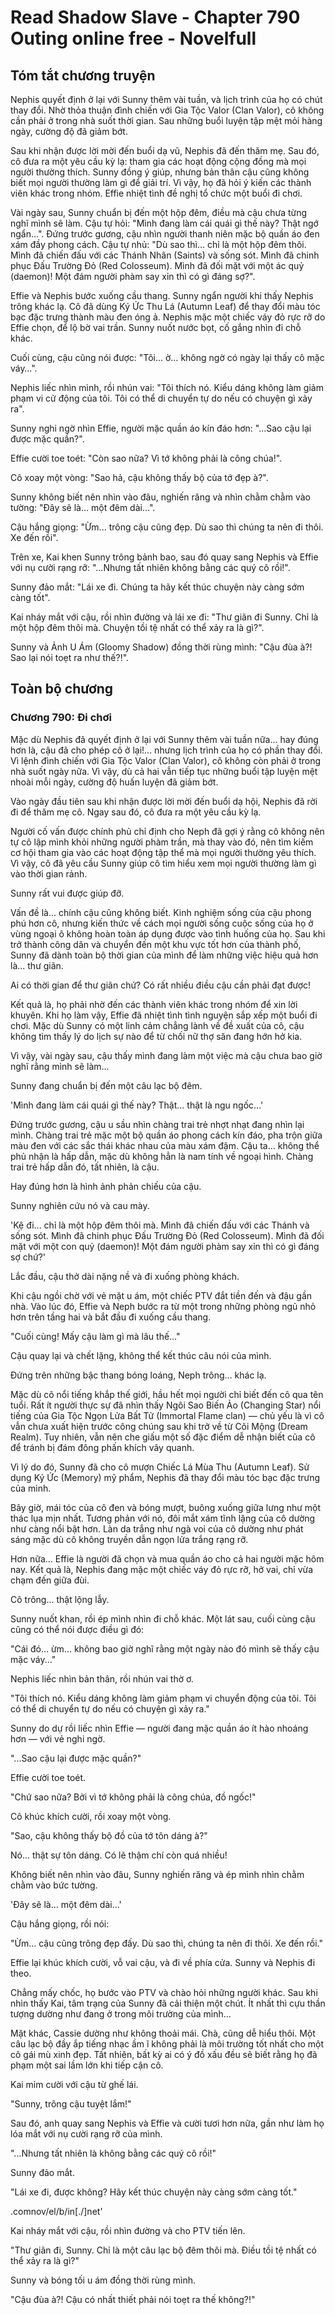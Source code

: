 # Read Shadow Slave - Chapter 790 Outing online free - Novelfull

## Tóm tắt chương truyện

Nephis quyết định ở lại với Sunny thêm vài tuần, và lịch trình của họ có chút thay đổi. Nhờ thỏa thuận đình chiến với Gia Tộc Valor (Clan Valor), cô không cần phải ở trong nhà suốt thời gian. Sau những buổi luyện tập mệt mỏi hàng ngày, cường độ đã giảm bớt.

Sau khi nhận được lời mời đến buổi dạ vũ, Nephis đã đến thăm mẹ. Sau đó, cô đưa ra một yêu cầu kỳ lạ: tham gia các hoạt động cộng đồng mà mọi người thường thích. Sunny đồng ý giúp, nhưng bản thân cậu cũng không biết mọi người thường làm gì để giải trí. Vì vậy, họ đã hỏi ý kiến các thành viên khác trong nhóm. Effie nhiệt tình đề nghị tổ chức một buổi đi chơi.

Vài ngày sau, Sunny chuẩn bị đến một hộp đêm, điều mà cậu chưa từng nghĩ mình sẽ làm. Cậu tự hỏi: "Mình đang làm cái quái gì thế này? Thật ngớ ngẩn…". Đứng trước gương, cậu nhìn người thanh niên mặc bộ quần áo đen xám đầy phong cách. Cậu tự nhủ: "Dù sao thì… chỉ là một hộp đêm thôi. Mình đã chiến đấu với các Thánh Nhân (Saints) và sống sót. Mình đã chinh phục Đấu Trường Đỏ (Red Colosseum). Mình đã đối mặt với một ác quỷ (daemon)! Một đám người phàm say xỉn thì có gì đáng sợ?".

Effie và Nephis bước xuống cầu thang. Sunny ngẩn người khi thấy Nephis trông khác lạ. Cô đã dùng Ký Ức Thu Lá (Autumn Leaf) để thay đổi màu tóc bạc đặc trưng thành màu đen óng ả. Nephis mặc một chiếc váy đỏ rực rỡ do Effie chọn, để lộ bờ vai trần. Sunny nuốt nước bọt, cố gắng nhìn đi chỗ khác.

Cuối cùng, cậu cũng nói được: "Tôi… ờ… không ngờ có ngày lại thấy cô mặc váy…".

Nephis liếc nhìn mình, rồi nhún vai: "Tôi thích nó. Kiểu dáng không làm giảm phạm vi cử động của tôi. Tôi có thể di chuyển tự do nếu có chuyện gì xảy ra".

Sunny nghi ngờ nhìn Effie, người mặc quần áo kín đáo hơn: "...Sao cậu lại được mặc quần?".

Effie cười toe toét: "Còn sao nữa? Vì tớ không phải là công chúa!".

Cô xoay một vòng: "Sao hả, cậu không thấy bộ của tớ đẹp à?".

Sunny không biết nên nhìn vào đâu, nghiến răng và nhìn chằm chằm vào tường: "Đây sẽ là… một đêm dài…".

Cậu hắng giọng: "Ừm... trông cậu cũng đẹp. Dù sao thì chúng ta nên đi thôi. Xe đến rồi".

Trên xe, Kai khen Sunny trông bảnh bao, sau đó quay sang Nephis và Effie với nụ cười rạng rỡ: "...Nhưng tất nhiên không bằng các quý cô rồi!".

Sunny đảo mắt: "Lái xe đi. Chúng ta hãy kết thúc chuyện này càng sớm càng tốt".

Kai nháy mắt với cậu, rồi nhìn đường và lái xe đi: "Thư giãn đi Sunny. Chỉ là một hộp đêm thôi mà. Chuyện tồi tệ nhất có thể xảy ra là gì?".

Sunny và Ảnh U Ám (Gloomy Shadow) đồng thời rùng mình: "Cậu đùa à?! Sao lại nói toẹt ra như thế?!".

## Toàn bộ chương

### Chương 790: Đi chơi

Mặc dù Nephis đã quyết định ở lại với Sunny thêm vài tuần nữa... hay đúng hơn là, cậu đã cho phép cô ở lại!... nhưng lịch trình của họ có phần thay đổi. Vì lệnh đình chiến với Gia Tộc Valor (Clan Valor), cô không còn phải ở trong nhà suốt ngày nữa. Vì vậy, dù cả hai vẫn tiếp tục những buổi tập luyện mệt nhoài mỗi ngày, cường độ huấn luyện đã giảm bớt.

Vào ngày đầu tiên sau khi nhận được lời mời đến buổi dạ hội, Nephis đã rời đi để thăm mẹ cô. Ngay sau đó, cô đưa ra một yêu cầu kỳ lạ.

Người cố vấn được chính phủ chỉ định cho Neph đã gợi ý rằng cô không nên tự cô lập mình khỏi những người phàm trần, mà thay vào đó, nên tìm kiếm cơ hội tham gia vào các hoạt động tập thể mà mọi người thường yêu thích. Vì vậy, cô đã yêu cầu Sunny giúp cô tìm hiểu xem mọi người thường làm gì vào thời gian rảnh.

Sunny rất vui được giúp đỡ.

Vấn đề là... chính cậu cũng không biết. Kinh nghiệm sống của cậu phong phú hơn cô, nhưng kiến thức về cách mọi người sống cuộc sống của họ ở vùng ngoại ô không hoàn toàn áp dụng được vào tình huống của họ. Sau khi trở thành công dân và chuyển đến một khu vực tốt hơn của thành phố, Sunny đã dành toàn bộ thời gian của mình để làm những việc hiệu quả hơn là... thư giãn.

Ai có thời gian để thư giãn chứ? Có rất nhiều điều cậu cần phải đạt được!

Kết quả là, họ phải nhờ đến các thành viên khác trong nhóm để xin lời khuyên. Khi họ làm vậy, Effie đã nhiệt tình tình nguyện sắp xếp một buổi đi chơi. Mặc dù Sunny có một linh cảm chẳng lành về đề xuất của cô, cậu không tìm thấy lý do lịch sự nào để từ chối nữ thợ săn đang hớn hở kia.

Vì vậy, vài ngày sau, cậu thấy mình đang làm một việc mà cậu chưa bao giờ nghĩ rằng mình sẽ làm...

Sunny đang chuẩn bị đến một câu lạc bộ đêm.

'Mình đang làm cái quái gì thế này? Thật... thật là ngu ngốc...'

Đứng trước gương, cậu u sầu nhìn chàng trai trẻ nhợt nhạt đang nhìn lại mình. Chàng trai trẻ mặc một bộ quần áo phong cách kín đáo, pha trộn giữa màu đen với các sắc thái khác nhau của màu xám đậm. Cậu ta... không thể phủ nhận là hấp dẫn, mặc dù không hẳn là nam tính về ngoại hình. Chàng trai trẻ hấp dẫn đó, tất nhiên, là cậu.

Hay đúng hơn là hình ảnh phản chiếu của cậu.

Sunny nghiên cứu nó và cau mày.

'Kệ đi... chỉ là một hộp đêm thôi mà. Mình đã chiến đấu với các Thánh và sống sót. Mình đã chinh phục Đấu Trường Đỏ (Red Colosseum). Mình đã đối mặt với một con quỷ (daemon)! Một đám người phàm say xỉn thì có gì đáng sợ chứ?'

Lắc đầu, cậu thở dài nặng nề và đi xuống phòng khách.

Khi cậu ngồi chờ với vẻ mặt u ám, một chiếc PTV đắt tiền đến và đậu gần nhà. Vào lúc đó, Effie và Neph bước ra từ một trong những phòng ngủ nhỏ hơn trên tầng hai và bắt đầu đi xuống cầu thang.

"Cuối cùng! Mấy cậu làm gì mà lâu thế…"

Cậu quay lại và chết lặng, không thể kết thúc câu nói của mình.

Đứng trên những bậc thang bóng loáng, Neph trông... khác lạ.

Mặc dù cô nổi tiếng khắp thế giới, hầu hết mọi người chỉ biết đến cô qua tên tuổi. Rất ít người thực sự đã nhìn thấy Ngôi Sao Biến Ảo (Changing Star) nổi tiếng của Gia Tộc Ngọn Lửa Bất Tử (Immortal Flame clan) — chủ yếu là vì cô vẫn chưa xuất hiện trước công chúng sau khi trở về từ Cõi Mộng (Dream Realm). Tuy nhiên, vẫn nên che giấu một số đặc điểm dễ nhận biết của cô để tránh bị đám đông phấn khích vây quanh.

Vì lý do đó, Sunny đã cho cô mượn Chiếc Lá Mùa Thu (Autumn Leaf). Sử dụng Ký Ức (Memory) mỹ phẩm, Nephis đã thay đổi màu tóc bạc đặc trưng của mình.

Bây giờ, mái tóc của cô đen và bóng mượt, buông xuống giữa lưng như một thác lụa mịn nhất. Tương phản với nó, đôi mắt xám tĩnh lặng của cô dường như càng nổi bật hơn. Làn da trắng như ngà voi của cô dường như phát sáng mặc dù cô không truyền dẫn ngọn lửa trắng rạng rỡ.

Hơn nữa... Effie là người đã chọn và mua quần áo cho cả hai người mặc hôm nay. Kết quả là, Nephis đang mặc một chiếc váy đỏ rực rỡ, hở vai, chỉ vừa chạm đến giữa đùi.

Cô trông... thật lộng lẫy.

Sunny nuốt khan, rồi ép mình nhìn đi chỗ khác. Một lát sau, cuối cùng cậu cũng có thể nói được điều gì đó:

"Cái đó… ừm… không bao giờ nghĩ rằng một ngày nào đó mình sẽ thấy cậu mặc váy..."

Nephis liếc nhìn bản thân, rồi nhún vai thờ ơ.

"Tôi thích nó. Kiểu dáng không làm giảm phạm vi chuyển động của tôi. Tôi có thể di chuyển tự do nếu có chuyện gì xảy ra."

Sunny do dự rồi liếc nhìn Effie — người đang mặc quần áo ít hào nhoáng hơn — với vẻ nghi ngờ.

"...Sao cậu lại được mặc quần?"

Effie cười toe toét.

"Chứ sao nữa? Bởi vì tớ không phải là công chúa, đồ ngốc!"

Cô khúc khích cười, rồi xoay một vòng.

"Sao, cậu không thấy bộ đồ của tớ tôn dáng à?"

Nó... thật sự tôn dáng. Có lẽ thậm chí còn quá nhiều!

Không biết nên nhìn vào đâu, Sunny nghiến răng và ép mình nhìn chằm chằm vào bức tường.

'Đây sẽ là... một đêm dài...'

Cậu hắng giọng, rồi nói:

"Ừm... cậu cũng trông đẹp đấy. Dù sao thì, chúng ta nên đi thôi. Xe đến rồi."

Effie lại khúc khích cười, vỗ vai cậu, và đi về phía cửa. Sunny và Nephis đi theo.

Chẳng mấy chốc, họ bước vào PTV và chào hỏi những người khác. Sau khi nhìn thấy Kai, tâm trạng của Sunny đã cải thiện một chút. Ít nhất thì cựu thần tượng dường như đang ở trong môi trường của mình...

Mặt khác, Cassie dường như không thoải mái. Chà, cũng dễ hiểu thôi. Một câu lạc bộ đầy ắp tiếng nhạc ầm ĩ không phải là môi trường tốt nhất cho một cô gái mù xinh đẹp. Tất nhiên, bất kỳ ai có ý đồ xấu đều sẽ biết rằng họ đã phạm một sai lầm lớn khi tiếp cận cô.

Kai mỉm cười với cậu từ ghế lái.

"Sunny, trông cậu tuyệt lắm!"

Sau đó, anh quay sang Nephis và Effie và cười tươi hơn nữa, gần như làm họ lóa mắt với nụ cười rạng rỡ của mình.

"...Nhưng tất nhiên là không bằng các quý cô rồi!"

Sunny đảo mắt.

"Lái xe đi, được không? Hãy kết thúc chuyện này càng sớm càng tốt."

.comnov/el/b/in[./]net'

Kai nháy mắt với cậu, rồi nhìn đường và cho PTV tiến lên.

"Thư giãn đi, Sunny. Chỉ là một câu lạc bộ đêm thôi mà. Điều tồi tệ nhất có thể xảy ra là gì?"

Sunny và bóng tối u ám đồng thời rùng mình.

"Cậu đùa à?! Cậu có nhất thiết phải nói toẹt ra thế không?!"